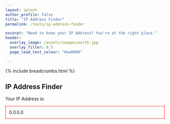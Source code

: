 ```yaml
---
layout: splash 
author_profile: false 
title: "IP Address Finder"
permalink: /tools/ip-address-finder

excerpt: "Need to know your IP Address? You're at the right place."
header:
  overlay_image: /assets/images/earth.jpg
  overlay_filter: 0.5 
  page_lead_text_colour: "#aa0000"

---
```


{% include breadcrumbs.html %}

## IP Address Finder

Your IP Address is: 
<div id="ip-address-result" style="border:2px dotted red;padding:10px;">
    0.0.0.0
</div>
